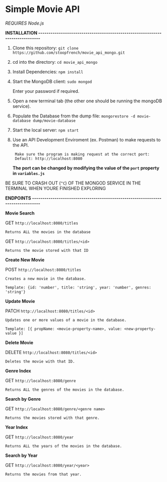 # Simple Movie API

*REQUIRES Node.js*

**INSTALLATION -----------------------------------------------------------------------------**

1. Clone this repository:
	`git clone https://github.com/stoopfrench/movie_api_mongo.git`
2. cd into the directory:
	`cd movie_api_mongo`
3. Install Dependencies:
	`npm install`
4. Start the MongoDB client:
	`sudo mongod`

	Enter your password if required.
5. Open a new terminal tab (the other one should be running the mongoDB service).
6. Populate the Database from the dump file:
	`mongorestore -d movie-database dump/movie-database`
7. Start the local server:
	`npm start`
8. Use an API Development Enviroment (ex. Postman) to make requests to the API.
		
		Make sure the program is making request at the correct port:
		Default: http://localhost:8080
	**The port can be changed by modifying the value of the `port` property in `variables.js`**

BE SURE TO CRASH OUT (`^C`) OF THE MONGOD SERVICE IN THE TERMINAL WHEN YOURE FINISHED EXPLORING


**ENDPOINTS --------------------------------------------------------------------------------**

**Movie Search**

GET `http://localhost:8080/titles`
 	
 	Returns ALL the movies in the database

GET `http://localhost:8080/titles/<id>`
 	
 	Returns the movie stored with that ID

**Create New Movie**

POST `http://localhost:8080/titles`
	
	Creates a new movie in the database.
	
	Template: {id: 'number', title: 'string', year: 'number', genres: 'string'}

**Update Movie**

PATCH `http://localhost:8080/titles/<id>`
	
	Updates one or more values of a movie in the database.
	
	Template: [{ propName: <movie-property-name>, value: <new-property-value }]

**Delete Movie**

DELETE `http://localhost:8080/titles/<id>`

	Deletes the movie with that ID.

**Genre Index**

GET `http://localhost:8080/genre`
	
	Returns ALL the genres of the movies in the database.

**Search by Genre**

GET `http://localhost:8080/genre/<genre name>`
	
	Returns the movies stored with that genre.

**Year Index**

GET `http://localhost:8080/year`
	
	Returns ALL the years of the movies in the database.

**Search by Year**

GET `http://localhost:8080/year/<year>`
	
	Returns the movies from that year.





